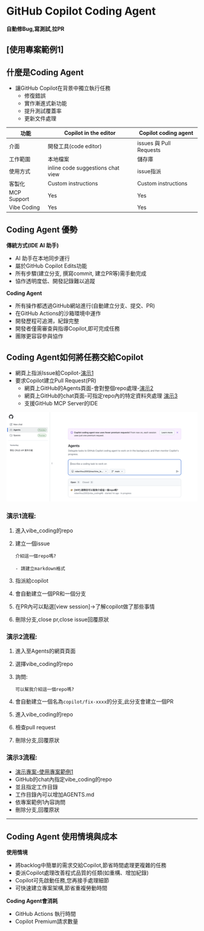 # GitHub Copilot Coding Agent
**自動修Bug,寫測試,拉PR**

## [使用專案範例1]


## 什麼是Coding Agent

- 讓GitHub Copilot在背景中獨立執行任務
	- 修復錯誤
	- 實作漸進式新功能
	- 提升測試覆蓋率
	- 更新文件處理


| 功能 | Copilot in the editor | Copilot coding agent |
|--- |--- |--- |
| 介面 | 開發工具(code editor)  | issues 與 Pull Requests |
| 工作範圍 | 本地檔案 | 儲存庫 |
| 使用方式 | inline code suggestions chat view | issue指派 |
| 客製化 | Custom instructions | Custom instructions |
| MCP Support | Yes | Yes |
| Vibe Coding | Yes | Yes |


## Coding Agent 優勢

**傳統方式(IDE AI 助手)**

- AI 助手在本地同步運行
- 屬於GitHub Copilot Edits功能
- 所有步驟(建立分支, 撰寫commit, 建立PR等)需手動完成
- 協作透明度低、開發記錄難以追蹤

**Coding Agent**

- 所有操作都透過GitHub網站進行(自動建立分支、提交、PR)
- 在GitHub Actions的沙箱環境中運作
- 開發歷程可追溯，紀錄完整
- 開發者僅需審查與指導Copilot,即可完成任務
- 團隊更容容參與協作

## Coding Agent如何將任務交給Copilot

- 網頁上指派Issue給Copilot-[演示1](#演示1流程)
- 要求Copilot建立Pull Request(PR)
	- 網頁上GitHub的Agents頁面-會對整個repo處理-[演示2](#演示2流程)
	- 網頁上GitHub的chat頁面-可指定repo內的特定資料夾處理 [演示3](#演示3流程)
	- 支援GitHub MCP Server的IDE

![](./images/pic1.png)

### 演示1流程:
1. 進入vibe_coding的repo
2. 建立一個issue

	```
	介紹這一個repo嗎?
	
	- 請建立markdown格式
	```
	
3. 指派給copilot
4. 會自動建立一個PR和一個分支
5. 在PR內可以點選[view session]->了解copilot做了那些事情
6. 刪除分支,close pr,close issue回覆原狀

### 演示2流程:
1. 進入至Agents的網頁頁面
2. 選擇vibe_coding的repo
3. 詢問:
	
	```
	可以幫我介紹這一個repo嗎?
	```

 4. 會自動建立一個名為`copilot/fix-xxxx`的分支,此分支會建立一個PR
 5. 進入vibe_coding的repo
 6. 檢查pull request
 7. 刪除分支,回覆原狀

### 演示3流程:

- [演示專案-使用專案範例1](../../vibe_coding範例樣版)
- GitHub的chat內指定vibe_coding的repo
- 並且指定工作目錄
- 工作目錄內可以增加AGENTS.md
- 依專案範例1內容詢問
- 刪除分支,回覆原狀

---

## Coding Agent 使用情境與成本
**使用情境**
- 將backlog中簡單的需求交給Copilot,節省時間處理更複雜的任務
- 委派Copilot處理改善程式品質的任類(如重構、增加紀錄)
- Copilot可先啟動任務,您再接手處理細節
- 可快速建立專案架構,節省重複勞動時間

**Coding Agent會消耗**
- GitHub Actions 執行時間
- Copilot Premium請求數量
